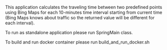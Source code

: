 This application calculates the traveling time between two predefined points using Bing Maps
for each 10-minutes time interval starting from current time (Bing Maps knows about traffic so
the returned value will be different for each interval).

To run as standalone application please run SpringMain class.

To build and run docker container please run build_and_run_docker.sh